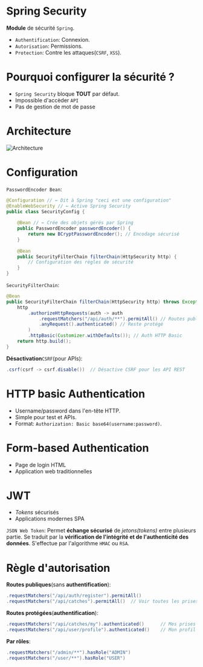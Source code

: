 # Spring Security
__Module__ de sécurité `Spring`.

- `Authentification`: Connexion.
- `Autorisation`: Permissions.
- `Protection`: Contre les attaques(`CSRF`, `XSS`).

# Pourquoi configurer la sécurité ?
- `Spring Security` bloque __TOUT__ par défaut.
- Impossible d'accèder `API`
- Pas de gestion de mot de passe

# Architecture
![Architecture](Archisecurity.png "Architecture")

# Configuration
`PasswordEncoder Bean`:
```java
@Configuration // ← Dit à Spring "ceci est une configuration"
@EnableWebSecurity // ← Active Spring Security
public class SecurityConfig {
    
    @Bean // ← Crée des objets gérés par Spring
    public PasswordEncoder passwordEncoder() {
        return new BCryptPasswordEncoder(); // Encodage sécurisé
    }
    
    @Bean
    public SecurityFilterChain filterChain(HttpSecurity http) {
        // Configuration des règles de sécurité
    }
}
```

`SecurityFilterChain`:
```java
@Bean
public SecurityFilterChain filterChain(HttpSecurity http) throws Exception {
    http
        .authorizeHttpRequests(auth -> auth
            .requestMatchers("/api/auth/**").permitAll() // Routes publiques
            .anyRequest().authenticated() // Reste protégé
        )
        .httpBasic(Customizer.withDefaults()); // Auth HTTP Basic
    return http.build();
}
```

__Désactivation__`CSRF`(pour APIs):
```java
.csrf(csrf -> csrf.disable())  // Désactive CSRF pour les API REST
```

# HTTP basic Authentication
- Username/password dans l'en-tête HTTP.
- Simple pour test et APIs.
- Format: `Authorization: Basic base64(username:password)`.

# Form-based Authentication
- Page de login HTML
- Application web traditionnelles

# JWT
- _Tokens_ sécurisés
- Applications modernes SPA

`JSON Web Token`: Permet __échange sécurisé__ de _jetons(tokens)_ entre plusieurs partie. Se traduit par la __vérification de l'intégrité et de l'authenticité des données__. S'effectue par l'algorithme `HMAC` ou `RSA`.

# Règle d'autorisation
__Routes publiques__(sans __authentification__):
```java
.requestMatchers("/api/auth/register").permitAll()
.requestMatchers("/api/catches").permitAll()  // Voir toutes les prises
```

__Routes protégées__(__authentification__):
```java
.requestMatchers("/api/catches/my").authenticated()      // Mes prises
.requestMatchers("/api/user/profile").authenticated()    // Mon profil
```

__Par rôles__:
```java
.requestMatchers("/admin/**").hasRole("ADMIN")
.requestMatchers("/user/**").hasRole("USER")
```
